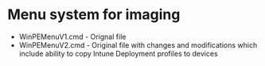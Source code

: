 # Menu system for imaging

- WinPEMenuV1.cmd - Orignal file
- WinPEMenuV2.cmd - Original file with changes and modifications which include ability to copy Intune Deployment profiles to devices